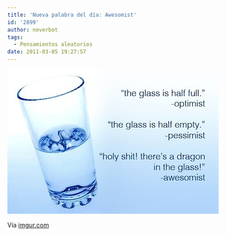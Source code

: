 ```yaml
---
title: 'Nueva palabra del día: Awesomist'
id: '2899'
author: neverbot
tags:
  - Pensamientos aleatorios
date: 2011-03-05 19:27:57
---
```


![201103051927.jpg](./nueva-palabra-del-dia-awesomist/201103051927.jpg)

Vía [imgur.com](http://imgur.com/gallery/bijSy)